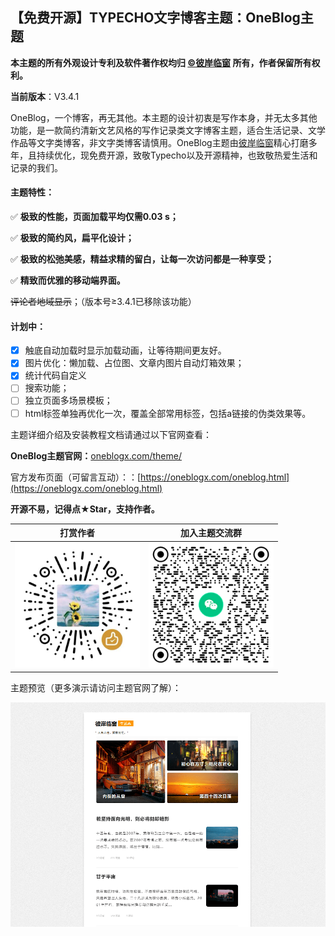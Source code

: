 ## 【免费开源】TYPECHO文字博客主题：OneBlog主题

**本主题的所有外观设计专利及软件著作权均归 [©彼岸临窗](https://oneblogx.com) 所有，作者保留所有权利。**

**当前版本**：V3.4.1

OneBlog，一个博客，再无其他。本主题的设计初衷是写作本身，并无太多其他功能，是一款简约清新文艺风格的写作记录类文字博客主题，适合生活记录、文学作品等文字类博客，非文字类博客请慎用。OneBlog主题由[彼岸临窗](https://oneblogx.com/)精心打磨多年，且持续优化，现免费开源，致敬Typecho以及开源精神，也致敬热爱生活和记录的我们。

#### 主题特性：

✅ **极致的性能，页面加载平均仅需0.03 s；**

✅ **极致的简约风，扁平化设计；**

✅ **极致的松弛美感，精益求精的留白，让每一次访问都是一种享受；**

✅ **精致而优雅的移动端界面。**

~~评论者地域显示~~；（版本号≥3.4.1已移除该功能）

#### 计划中：

- [x] 触底自动加载时显示加载动画，让等待期间更友好。
- [x] 图片优化：懒加载、占位图、文章内图片自动灯箱效果；
- [x] 统计代码自定义
- [ ] 搜索功能；
- [ ] 独立页面多场景模板；
- [ ] html标签单独再优化一次，覆盖全部常用标签，包括a链接的伪类效果等。

主题详细介绍及安装教程文档请通过以下官网查看：

**OneBlog主题官网：**[oneblogx.com/theme/](https://oneblogx.com/theme/)  

官方发布页面（可留言互动）：：[https://oneblogx.com/oneblog.html](https://oneblogx.com/oneblog.html)

**开源不易，记得点★Star，支持作者。**

|                        打赏作者                        |                   加入主题交流群                   |
| :----------------------------------------------------: | :------------------------------------------------: |
| <img width="200px" src="assets/default/sponsor.png" /> | <img width="200px" src="assets/default/wxq.png" /> |

主题预览（更多演示请访问主题官网了解）：

<img src="screenshot.png" />
